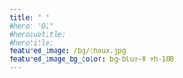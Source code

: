 ```yaml
---
title: " "
#hero: "01"
#herosubtitle: 
#herotitle: 
featured_image: /bg/choux.jpg
featured_image_bg_color: bg-blue-0 vh-100
---
```

